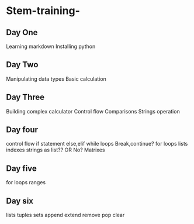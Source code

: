 # Stem-training-
## Day One
Learning markdown
Installing python
## Day Two
Manipulating data types
Basic calculation
## Day Three
Building complex calculator
Control flow
Comparisons
Strings operation
## Day four
control flow
if statement
else,elif
while loops
Break,continue?
for loops
lists
indexes
strings as list??
        OR No?
Matrixes
## Day five
for loops
ranges
## Day six
lists
tuples
sets
append
extend
remove
pop
clear
